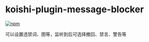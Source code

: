 # koishi-plugin-message-blocker

[![npm](https://img.shields.io/npm/v/koishi-plugin-message-blocker?style=flat-square)](https://www.npmjs.com/package/koishi-plugin-message-blocker)

可以设置违禁词、图等，监听到后可选择撤回、禁言、警告等

